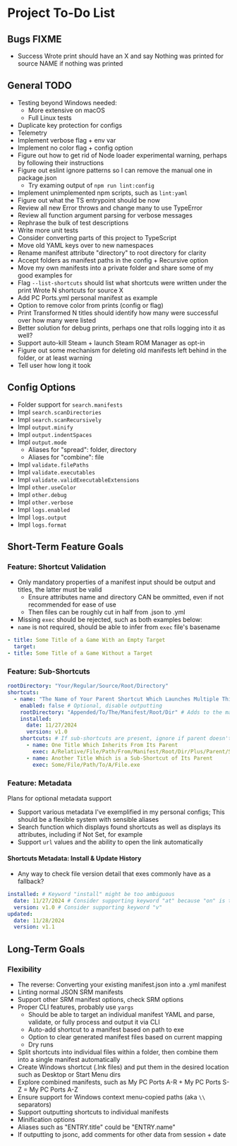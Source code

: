 # Project To-Do List

## Bugs FIXME

* Success Wrote print should have an X and say Nothing was printed for source NAME if nothing was printed

## General TODO

* Testing beyond Windows needed:
  * More extensive on macOS
  * Full Linux tests
* Duplicate key protection for configs
* Telemetry
* Implement verbose flag + env var
* Implement no color flag + config option
* Figure out how to get rid of Node loader experimental warning, perhaps by following their instructions
* Figure out eslint ignore patterns so I can remove the manual one in package.json
  * Try examing output of `npm run lint:config`
* Implement unimplemented npm scripts, such as `lint:yaml`
* Figure out what the TS entrypoint should be now
* Review all new Error throws and change many to use TypeError
* Review all function argument parsing for verbose messages
* Rephrase the bulk of test descriptions
* Write more unit tests
* Consider converting parts of this project to TypeScript
* Move old YAML keys over to new namespaces
* Rename manifest attribute "directory" to root directory for clarity
* Accept folders as manifest paths in the config + Recursive option
* Move my own manifests into a private folder and share some of my good examples for
* Flag ``--list-shortcuts`` should list what shortcuts were written under the print Wrote N shortcuts for source X
* Add PC Ports.yml personal manifest as example
* Option to remove color from prints (config or flag)
* Print Transformed N titles should identify how many were successful over how many were listed
* Better solution for debug prints, perhaps one that rolls logging into it as well?
* Support auto-kill Steam + launch Steam ROM Manager as opt-in
* Figure out some mechanism for deleting old manifests left behind in the folder, or at least warning
* Tell user how long it took

## Config Options

* Folder support for `search.manifests`
* Impl `search.scanDirectories`
* Impl `search.scanRecursively`
* Impl `output.minify`
* Impl `output.indentSpaces`
* Impl `output.mode`
  * Aliases for "spread": folder, directory
  * Aliases for "combine": file
* Impl `validate.filePaths`
* Impl `validate.executables`
* Impl `validate.validExecutableExtensions`
* Impl `other.useColor`
* Impl `other.debug`
* Impl `other.verbose`
* Impl `logs.enabled`
* Impl `logs.output`
* Impl `logs.format`

## Short-Term Feature Goals

### Feature: Shortcut Validation

* Only mandatory properties of a manifest input should be output and titles, the latter must be valid
  * Ensure attributes name and directory CAN be ommitted, even if not recommended for ease of use
  * Then files can be roughly cut in half from .json to .yml
* Missing `exec` should be rejected, such as both examples below:
* `name` is not required, should be able to infer from `exec` file's basename

```yaml
- title: Some Title of a Game With an Empty Target
  target: 
- title: Some Title of a Game Without a Target
```

### Feature: Sub-Shortcuts

```yaml
rootDirectory: "Your/Regular/Source/Root/Directory"
shortcuts:
  - name: "The Name of Your Parent Shortcut Which Launches Multiple Things"
    enabled: false # Optional, disable outputting 
    rootDirectory: "Appended/To/The/Manifest/Root/Dir" # Adds to the manifest file's root directory if present
    installed:
      date: 11/27/2024
      version: v1.0
    shortcuts: # If sub-shortcuts are present, ignore if parent doesn't have exec field
      - name: One Title Which Inherits From Its Parent
        exec: A/Relative/File/Path/From/Manifest/Root/Dir/Plus/Parent/Shortcut/Root/Dir
      - name: Another Title Which is a Sub-Shortcut of Its Parent
        exec: Some/File/Path/To/A/File.exe
```

### Feature: Metadata

Plans for optional metadata support

* Support various metadata I've exemplified in my personal configs; This should be a flexible system with sensible aliases
* Search function which displays found shortcuts as well as displays its attributes, including if Not Set, for example
* Support `url` values and the ability to open the link automatically

#### Shortcuts Metadata: Install & Update History

* Any way to check file version detail that exes commonly have as a fallback?

```yaml
installed: # Keyword "install" might be too ambiguous
  date: 11/27/2024 # Consider supporting keyword "at" because "on" is taken by yml booleans
  version: v1.0 # Consider supporting keyword "v"
updated:
  date: 11/28/2024
  version: v1.1
```

## Long-Term Goals

### Flexibility

* The reverse: Converting your existing manifest.json into a .yml manifest
* Linting normal JSON SRM manifests
* Support other SRM manifest options, check SRM options
* Proper CLI features, probably use `yargs`
  * Should be able to target an individual manifest YAML and parse, validate, or fully process and output it via CLI
  * Auto-add shortcut to a manifest based on path to exe
  * Option to clear generated manifest files based on current mapping
  * Dry runs
* Split shortcuts into individual files within a folder, then combine them into a single manifest automatically
* Create Windows shortcut (.lnk files) and put them in the desired location such as Desktop or Start Menu dirs
* Explore combined manifests, such as My PC Ports A-R + My PC Ports S-Z = My PC Ports A-Z
* Ensure support for Windows context menu-copied paths (aka `\\` separators)
* Support outputting shortcuts to individual manifests
* Minification options
* Aliases such as "ENTRY.title" could be "ENTRY.name"
* If outputting to jsonc, add comments for other data from session + date
